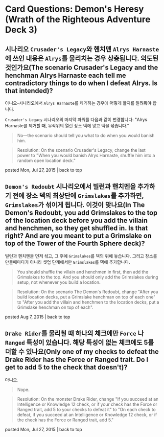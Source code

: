 # Card Questions: Demon's Heresy (Wrath of the Righteous Adventure Deck 3)

## 시나리오 `Crusader's Legacy`와 헨치맨 `Alrys Harnaste`에 쓰인 내용은 `Alrys`를 물리치는 경우 상충됩니다. 의도된 것인가요(The scenario Crusader's Legacy and the henchman Alrys Harnaste each tell me contradictory things to do when I defeat Alrys. Is that intended)?

아니오-시나리오에서 `Alrys Harnaste`를 제거하는 경우에 어떻게 할지를 알려줘야 합니다.

`Crusader's Legacy` 시나리오의 마지막 파워를 다음과 같이 변경합니다: "Alrys Harnaste를 제거할 때, 무작위의 열린 장소 덱에 넣고 덱을 섞습니다."

> No—the scenario should tell you what to do when you would banish him.

> Resolution: On the scenario Crusader's Legacy, change the last power to "When you would banish Alrys Harnaste, shuffle him into a random open location deck."

posted Mon, Jul 27, 2015 | back to top

## `Demon's Redoubt` 시나리오에서 빌런과 핸치멘을 추가하기 전에 장소 덱의 최상단에 `Grimslakes`를 추가하면, `Grimslakes`가 섞이게 됩니다. 이것이 맞나요(In The Demon's Redoubt, you add Grimslakes to the top of the location deck before you add the villain and henchmen, so they get shuffled in. Is that right? And are you meant to put a Grimslake on top of the Tower of the Fourth Sphere deck)?

빌런과 헨치멘을 먼저 섞고, 그 후에 `Grimslakes`를 덱의 위에 놓습니다. 그리고 장소를 만들때마다가 아니라 셋업 단계에서만 `Grimslakes`를 덱에 추가합니다. 

> You should shuffle the villain and henchmen in first, then add the Grimslakes to the top. And you should only add the Grimslakes during setup, not whenever you build a location.

> Resolution: On the scenario The Demon's Redoubt, change "After you build location decks, put a Grimslake henchman on top of each one" to "After you add the villain and henchmen to the location decks, put a Grimslake henchman on top of each".

posted Aug 7, 2015 | back to top

## `Drake Rider`를 물리칠 때 하나의 체크에만 `Force` 나 `Ranged` 특성이 있습니다. 해당 특성이 없는 체크에도 5를 더할 수 있나요(Only one of my checks to defeat the Drake Rider has the Force or Ranged trait. Do I get to add 5 to the check that doesn't)?

아니오.

> Nope.

> Resolution: On the monster Drake Rider, change "If you succeed at an Intelligence or Knowledge 12 check, or if your check has the Force or Ranged trait, add 5 to your checks to defeat it" to "On each check to defeat, if you succeed at an Intelligence or Knowledge 12 check, or if the check has the Force or Ranged trait, add 5."

posted Mon, Jul 27, 2015 | back to top